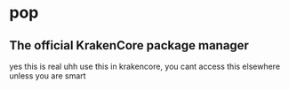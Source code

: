 # pop

## The official KrakenCore package manager
yes this is real uhh
use this in krakencore, you cant access this elsewhere unless you are smart
